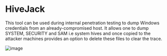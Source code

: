 # HiveJack
This tool can be used during internal penetration testing to dump Windows credentials from an already-compromised host. It allows one to dump SYSTEM, SECURITY and SAM i.e system hives and once copied to the attacker machines provides an option to delete these files to clear the trace.

![image](https://user-images.githubusercontent.com/3501170/79689138-2d9a1780-8296-11ea-9d7f-35a02ad7e41d.png)

